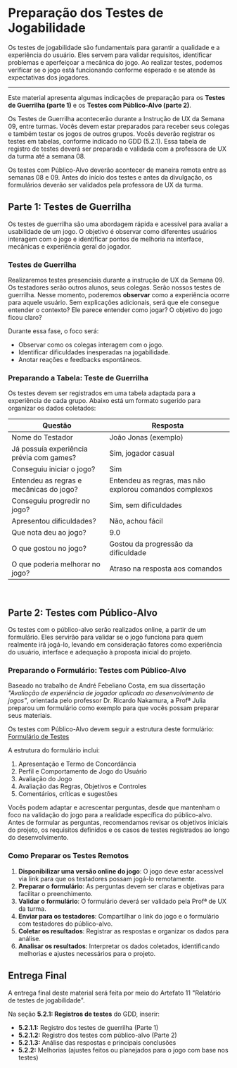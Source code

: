 # Preparação dos Testes de Jogabilidade
Os testes de jogabilidade são fundamentais para garantir a qualidade e a experiência do usuário. Eles servem para validar requisitos, identificar problemas e aperfeiçoar a mecânica do jogo. Ao realizar testes, podemos verificar se o jogo está funcionando conforme esperado e se atende às expectativas dos jogadores.

---

Este material apresenta algumas indicações de preparação para os **Testes de Guerrilha (parte 1)** e os **Testes com Público-Alvo (parte 2)**.

Os Testes de Guerrilha acontecerão durante a Instrução de UX da Semana 09, entre turmas. Vocês devem estar preparados para receber seus colegas e também testar os jogos de outros grupos. Vocês deverão registrar os testes em tabelas, conforme indicado no GDD (5.2.1). Essa tabela de registro de testes deverá ser preparada e validada com a professora de UX da turma até a semana 08.

Os testes com Público-Alvo deverão acontecer de maneira remota entre as semanas 08 e 09. Antes do início dos testes e antes da divulgação, os formulários deverão ser validados pela professora de UX da turma.


## Parte 1: Testes de Guerrilha
Os testes de guerrilha são uma abordagem rápida e acessível para avaliar a usabilidade de um jogo. O objetivo é observar como diferentes usuários interagem com o jogo e identificar pontos de melhoria na interface, mecânicas e experiência geral do jogador.

### Testes de Guerrilha
Realizaremos testes presenciais durante a instrução de UX da Semana 09. Os testadores serão outros alunos, seus colegas. Serão nossos testes de guerrilha. Nesse momento, poderemos **observar** como a experiência ocorre para aquele usuário. Sem explicações adicionais, será que ele consegue entender o contexto? Ele parece entender como jogar? O objetivo do jogo ficou claro?

Durante essa fase, o foco será:
- Observar como os colegas interagem com o jogo.
- Identificar dificuldades inesperadas na jogabilidade.
- Anotar reações e feedbacks espontâneos.

### Preparando a Tabela: Teste de Guerrilha

Os testes devem ser registrados em uma tabela adaptada para a experiência de cada grupo. Abaixo está um formato sugerido para organizar os dados coletados:

| Questão | Resposta |
|----------------------|----------------------------|
| Nome do Testador | João Jonas (exemplo) |
| Já possuía experiência prévia com games? | Sim, jogador casual |
| Conseguiu iniciar o jogo? | Sim |
| Entendeu as regras e mecânicas do jogo? | Entendeu as regras, mas não explorou comandos complexos |
| Conseguiu progredir no jogo? | Sim, sem dificuldades |
| Apresentou dificuldades? | Não, achou fácil |
| Que nota deu ao jogo? | 9.0 |
| O que gostou no jogo? | Gostou da progressão da dificuldade |
| O que poderia melhorar no jogo? | Atraso na resposta aos comandos |


<br>

## Parte 2: Testes com Público-Alvo

Os testes com o público-alvo serão realizados online, a partir de um formulário. Eles servirão para validar se o jogo funciona para quem realmente irá jogá-lo, levando em consideração fatores como experiência do usuário, interface e adequação à proposta inicial do projeto.


### Preparando o Formulário: Testes com Público-Alvo

Baseado no trabalho de André Febeliano Costa, em sua dissertação *"Avaliação de experiência de jogador aplicada ao desenvolvimento de jogos"*, orientada pelo professor Dr. Ricardo Nakamura, a Profª Julia preparou um formulário como exemplo para que vocês possam preparar seus materiais.

Os testes com Público-Alvo devem seguir a estrutura deste formulário: [Formulário de Testes](https://docs.google.com/forms/d/e/1FAIpQLSfXM1DDEmMwVNEML2u-Ybj43pTLI5ih0VChfKvSnAfhOvZ3bQ/viewform)

A estrutura do formulário inclui:
1. Apresentação e Termo de Concordância
2. Perfil e Comportamento de Jogo do Usuário
3. Avaliação do Jogo
4. Avaliação das Regras, Objetivos e Controles
5. Comentários, críticas e sugestões

Vocês podem adaptar e acrescentar perguntas, desde que mantenham o foco na validação do jogo para a realidade específica do público-alvo. Antes de formular as perguntas, recomendamos revisar os objetivos iniciais do projeto, os requisitos definidos e os casos de testes registrados ao longo do desenvolvimento.

### Como Preparar os Testes Remotos
1. **Disponibilizar uma versão online do jogo**: O jogo deve estar acessível via link para que os testadores possam jogá-lo remotamente.
2. **Preparar o formulário**: As perguntas devem ser claras e objetivas para facilitar o preenchimento.
3. **Validar o formulário**: O formulário deverá ser validado pela Profª de UX da turma.
4. **Enviar para os testadores**: Compartilhar o link do jogo e o formulário com testadores do público-alvo.
5. **Coletar os resultados**: Registrar as respostas e organizar os dados para análise.
6. **Analisar os resultados**: Interpretar os dados coletados, identificando melhorias e ajustes necessários para o projeto.

## Entrega Final
A entrega final deste material será feita por meio do Artefato 11 "Relatório de testes de jogabilidade".

Na seção **5.2.1: Registros de testes** do GDD, inserir:
- **5.2.1.1:** Registro dos testes de guerrilha (Parte 1)
- **5.2.1.2:** Registro dos testes com público-alvo (Parte 2)
- **5.2.1.3:** Análise das respostas e principais conclusões
- **5.2.2:** Melhorias (ajustes feitos ou planejados para o jogo com base nos testes)